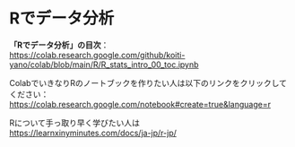 # Rでデータ分析
**「Rでデータ分析」の目次**：<br>
https://colab.research.google.com/github/koiti-yano/colab/blob/main/R/R_stats_intro_00_toc.ipynb

ColabでいきなりRのノートブックを作りたい人は以下のリンクをクリックしてください：<br>
https://colab.research.google.com/notebook#create=true&language=r

Rについて手っ取り早く学びたい人は<br>
https://learnxinyminutes.com/docs/ja-jp/r-jp/
